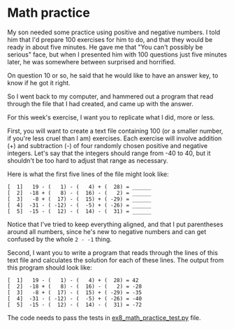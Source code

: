 # Math practice

My son needed some practice using positive and negative numbers. I told him that I'd prepare 100 exercises for him to do, and that they would be ready in about five minutes. He gave me that "You can't possibly be serious" face, but when I presented him with 100 questions just five minutes later, he was somewhere between surprised and horrified.

On question 10 or so, he said that he would like to have an answer key, to know if he got it right.

So I went back to my computer, and hammered out a program that read through the file that I had created, and came up with the answer.

For this week's exercise, I want you to replicate what I did, more or less.

First, you will want to create a text file containing 100 (or a smaller number, if you're less cruel than I am) exercises. Each exercise will involve addition (+) and subtraction (-) of four randomly chosen positive and negative integers. Let's say that the integers should range from -40 to 40, but it shouldn't be too hard to adjust that range as necessary.

Here is what the first five lines of the file might look like:
```
[  1]   19 - (   1) - (   4) + (  28) = ______
[  2]  -18 + (   8) - (  16) - (   2) = ______
[  3]   -8 + (  17) - (  15) + ( -29) = ______
[  4]  -31 - ( -12) - (  -5) + ( -26) = ______
[  5]  -15 - (  12) - (  14) - (  31) = ______
```
Notice that I've tried to keep everything aligned, and that I put parentheses around all numbers, since he's new to negative numbers and can get confused by the whole `2 - -1` thing.

Second, I want you to write a program that reads through the lines of this text file and calculates the solution for each of these lines. The output from this program should look like:
```
[  1]   19 - (   1) - (   4) + (  28) = 42
[  2]  -18 + (   8) - (  16) - (   2) = -28
[  3]   -8 + (  17) - (  15) + ( -29) = -35
[  4]  -31 - ( -12) - (  -5) + ( -26) = -40
[  5]  -15 - (  12) - (  14) - (  31) = -72
```

The code needs to pass the tests in [ex8_math_practice_test.py](ex8_math_practice_test.py) file.
